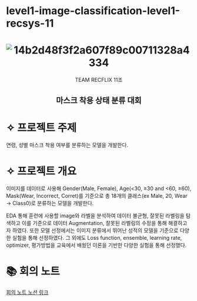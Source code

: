 # level1-image-classification-level1-recsys-11
<div align="center">
  
  # ![14b2d48f3f2a607f89c00711328a4334](https://user-images.githubusercontent.com/58928739/156540522-8b4741e7-8113-4aaa-b1f0-81172cf1d40c.png)

  TEAM RECFLIX 11조  
  ## 마스크 착용 상태 분류 대회
</div>

# ✧ 프로젝트 주제

연령, 성별 마스크 착용 여부를 분류하는 모델을 개발한다.

# ✧ 프로젝트 개요

이미지를 데이터로 사용해 Gender(Male, Female), Age(<30, ≥30 and <60, ≥60), Mask(Wear, Incorrect, Corret)를 기준으로 총 18개의 클래스(ex Male, 20, Wear → Class0)로 분류하는 모델을 개발한다.

EDA 통해 훈련에 사용할 image와 라벨을 분석하여 데이터 불균형, 잘못된 라벨링을 탐색하고 이를 기준으로 데이터 Augmentation, 잘못된 라벨링의 수정을 통해 해결하고자 하였다. 또한 모델 선정에서는 이미지 분류에서 뛰어난 성적의 모델을 기준으로 다양한 실험을 통해 선정하였다. 그 외에도 Loss function, ensemble, learning rate, optimizer, 평가방법을 교육에서 배웠던 이론을 기반한 다양한 실험을 통해 선정했다.

# 📚 회의 노트 
[회의 노트 노션 링크](https://recflix.notion.site/d4de596a7ca440829a08153fecc93aa4)
